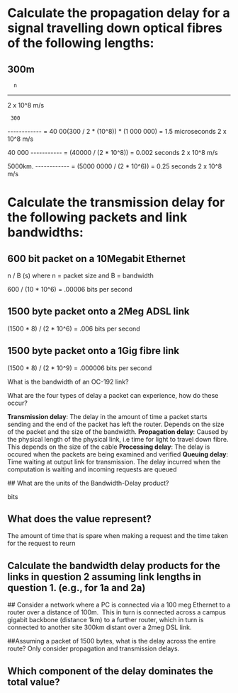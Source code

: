 # Calculate the propagation delay for a signal travelling down optical fibres of the following lengths: 

## 300m

      n
------------
2 x 10^8 m/s

     300
------------ = 40 00(300 / 2 * (10^8)) *  (1 000 000) = 1.5 microseconds
2 x 10^8 m/s


40 000
----------- = (40000 / (2 * 10^8)) = 0.002 seconds
2 x 10^8 m/s


5000km. 
------------   = (5000 0000 / (2 * 10^6)) = 0.25 seconds
2 x 10^8 m/s


# Calculate the transmission delay for the following packets and link bandwidths: 

## 600 bit packet on a 10Megabit Ethernet 

n / B (s) where n = packet size and B = bandwidth

600 / (10 * 10^6) = .00006 bits per second

## 1500 byte packet onto a 2Meg ADSL link

(1500 * 8) / (2 * 10^6) = .006 bits per second

## 1500 byte packet onto a 1Gig fibre link

(1500 * 8) / (2 * 10^9) = .000006 bits per second

What is the bandwidth of an OC-192 link?

What are the four types of delay a packet can experience, how do these occur?

__Transmission delay__: The delay in the amount of time a packet starts sending and the end of the packet has left the router. Depends on the size of the packet and the size of the bandwidth.
__Propagation delay__: Caused by the physical length of the physical link, i.e time for light to travel down fibre. This depends on the size of the cable
__Processing delay__: The delay is occured when the packets are being examined and verified
__Queuing delay__: Time waiting at output link for transmission. The delay incurred when the computation is waiting and incoming requests are queued

## What are the units of the Bandwidth-Delay product?

bits

## What does the value represent?

The amount of time that is spare when making a request and the time taken for the request to reurn

## Calculate the bandwidth delay products for the links in question 2 assuming link lengths in question 1. (e.g., for 1a and 2a)



## Consider a network where a PC is connected via a 100 meg Ethernet to a router over a distance of 100m.  This in turn is connected across a campus gigabit backbone (distance 1km) to a further router, which in turn is connected to another site 300km distant over a 2meg DSL link.

##Assuming a packet of 1500 bytes, what is the delay across the entire route? Only consider propagation and transmission delays.

## Which component of the delay dominates the total value?
